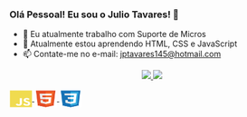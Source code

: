 ### Olá Pessoal! Eu sou o Julio Tavares! 👋

- 🔭 Eu atualmente trabalho com Suporte de Micros
- 🌱 Atualmente estou aprendendo HTML, CSS e JavaScript
- 📫 Contate-me no e-mail: jptavares145@hotmail.com

<div align="center">
  <a href="https://github.com/Jptavares145">
  <img height="180em" src="https://github-readme-stats.vercel.app/api?username=Jptavares145&show_icons=true&theme=tokyonight&include_all_commits=true&count_private=true"/>
  <img height="180em" src="https://github-readme-stats.vercel.app/api/top-langs/?username=Jptavares145&layout=compact&langs_count=7&theme=tokyonight"/>
</div>

<div style="display: inline_block"><br>
  <img align="center" alt="Rafa-Js" height="30" width="40" src="https://raw.githubusercontent.com/devicons/devicon/master/icons/javascript/javascript-plain.svg">
  <img align="center" alt="Rafa-HTML" height="30" width="40" src="https://raw.githubusercontent.com/devicons/devicon/master/icons/html5/html5-original.svg">
  <img align="center" alt="Rafa-CSS" height="30" width="40" src="https://raw.githubusercontent.com/devicons/devicon/master/icons/css3/css3-original.svg">
</div>
